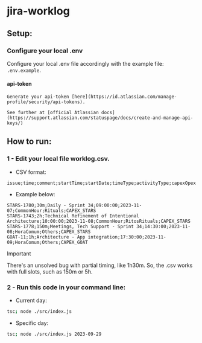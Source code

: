 # jira-worklog

## Setup:

### Configure your local .env
Configure your local .env file accordingly with the example file: `.env.example`.

#### api-token
    Generate your api-token [here](https://id.atlassian.com/manage-profile/security/api-tokens).

    See further at [official Atlassian docs](https://support.atlassian.com/statuspage/docs/create-and-manage-api-keys/)

## How to run:

### 1 - Edit your local file worklog.csv.

- CSV format:
```csv
issue;time;comment;startTime;startDate;timeType;activityType;capexOpex
```

- Example below:
```csv
STARS-1780;30m;Daily - Sprint 34;09:00:00;2023-11-07;CommonHour;Rituals;CAPEX_STARS
STARS-1743;2h;Technical Refinement of Intentional Architecture;10:00:00;2023-11-08;CommonHour;RitosRituals;CAPEX_STARS
STARS-1778;150m;Meetings, Tech Support - Sprint 34;14:30:00;2023-11-08;HoraComum;Others;CAPEX_STARS
GOAT-11;1h;Architecture - App integration;17:30:00;2023-11-09;HoraComum;Others;CAPEX_GOAT
```

> [!IMPORTANT]
> There's an unsolved bug with partial timing, like 1h30m. So, the .csv works with full slots, such as 150m or 5h.

### 2 - Run this code in your command line:

- Current day:
```bash
tsc; node ./src/index.js
```

- Specific day:
```bash
tsc; node ./src/index.js 2023-09-29
```